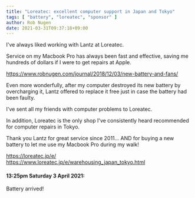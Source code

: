 ```yaml
---
title: "Loreatec: excellent computer support in Japan and Tokyo"
tags: [ "battery", "loreatec", "sponsor" ]
author: Rob Nugen
date: 2021-03-31T09:37:18+09:00
---
```


I've always liked working with Lantz at Loreatec.

Service on my Macbook Pro has always been fast and effective, saving me hundreds of dollars if I were to get repairs at Apple.

https://www.robnugen.com/journal/2018/12/03/new-battery-and-fans/

Even more wonderfully, after my computer destroyed its new battery by overcharging it, Lantz offered to replace it free just in case the battery had been faulty.

I've sent all my friends with computer problems to Loreatec.

In addition,  Loreatec is the only shop I've consistently heard recommended for computer repairs in Tokyo.

Thank you Lantz for great service since 2011... AND for buying a new battery to let me use my Macbook Pro during my walk!

https://loreatec.jp/e/
<br>https://www.loreatec.jp/e/warehousing_japan_tokyo.html

#### 13:25pm Saturday 3 April 2021:

Battery arrived!

